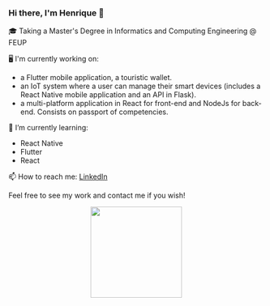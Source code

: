 ### Hi there, I'm Henrique 👋

🎓 Taking a Master's Degree in Informatics and Computing Engineering @ FEUP

🖥 I'm currently working on:
- a Flutter mobile application, a touristic wallet. 
- an IoT system where a user can manage their smart devices (includes a React Native mobile application and an API in Flask). 
- a multi-platform application in React for front-end and NodeJs for back-end. Consists on passport of competencies.

🌱 I’m currently learning:
- React Native
- Flutter
- React

📫 How to reach me: [LinkedIn](https://www.linkedin.com/in/hrn2001/)

Feel free to see my work and contact me if you wish!

<p align='center'>  
  <img src="https://github-readme-stats-sigma-five.vercel.app/api?username=Rikenunes8&count_private=true&show_icons=true" height="180" />
</p>
